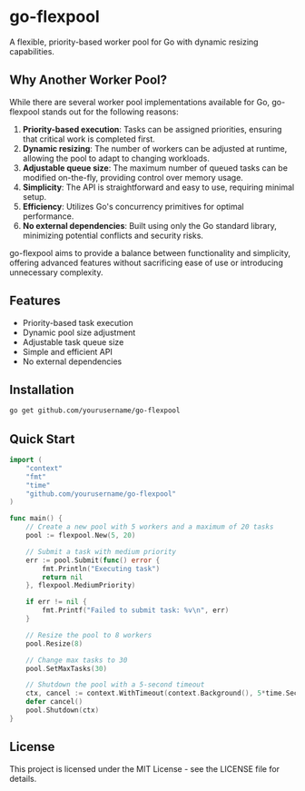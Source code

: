 # go-flexpool

A flexible, priority-based worker pool for Go with dynamic resizing capabilities.

## Why Another Worker Pool?

While there are several worker pool implementations available for Go, go-flexpool stands out for the following reasons:

1. **Priority-based execution**: Tasks can be assigned priorities, ensuring that critical work is completed first.
2. **Dynamic resizing**: The number of workers can be adjusted at runtime, allowing the pool to adapt to changing workloads.
3. **Adjustable queue size**: The maximum number of queued tasks can be modified on-the-fly, providing control over memory usage.
4. **Simplicity**: The API is straightforward and easy to use, requiring minimal setup.
5. **Efficiency**: Utilizes Go's concurrency primitives for optimal performance.
6. **No external dependencies**: Built using only the Go standard library, minimizing potential conflicts and security risks.

go-flexpool aims to provide a balance between functionality and simplicity, offering advanced features without sacrificing ease of use or introducing unnecessary complexity.

## Features

- Priority-based task execution
- Dynamic pool size adjustment
- Adjustable task queue size
- Simple and efficient API
- No external dependencies

## Installation

```bash
go get github.com/yourusername/go-flexpool
```

## Quick Start

```go
import (
    "context"
    "fmt"
    "time"
    "github.com/yourusername/go-flexpool"
)

func main() {
    // Create a new pool with 5 workers and a maximum of 20 tasks
    pool := flexpool.New(5, 20)

    // Submit a task with medium priority
    err := pool.Submit(func() error {
        fmt.Println("Executing task")
        return nil
    }, flexpool.MediumPriority)

    if err != nil {
        fmt.Printf("Failed to submit task: %v\n", err)
    }

    // Resize the pool to 8 workers
    pool.Resize(8)

    // Change max tasks to 30
    pool.SetMaxTasks(30)

    // Shutdown the pool with a 5-second timeout
    ctx, cancel := context.WithTimeout(context.Background(), 5*time.Second)
    defer cancel()
    pool.Shutdown(ctx)
}
```

## License
This project is licensed under the MIT License - see the LICENSE file for details.
